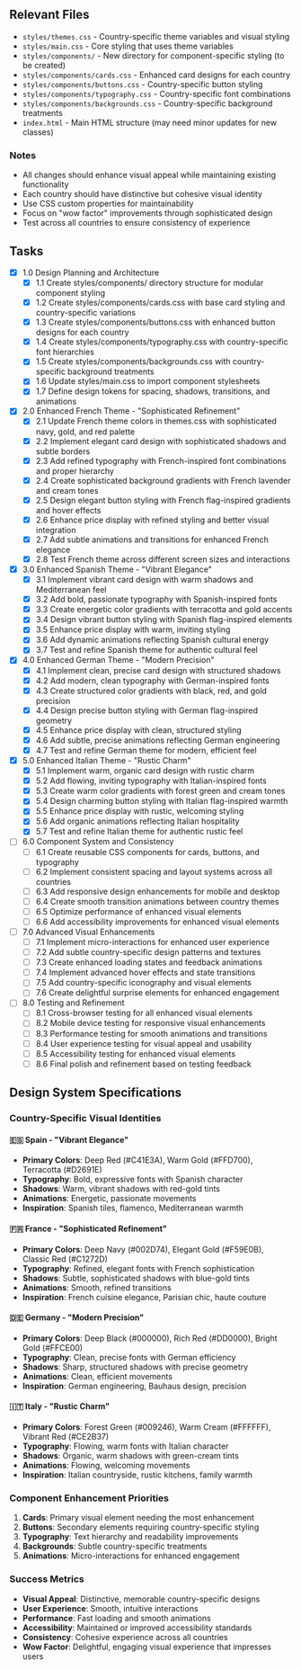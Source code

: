 ## Relevant Files

- `styles/themes.css` - Country-specific theme variables and visual styling
- `styles/main.css` - Core styling that uses theme variables
- `styles/components/` - New directory for component-specific styling (to be created)
- `styles/components/cards.css` - Enhanced card designs for each country
- `styles/components/buttons.css` - Country-specific button styling
- `styles/components/typography.css` - Country-specific font combinations
- `styles/components/backgrounds.css` - Country-specific background treatments
- `index.html` - Main HTML structure (may need minor updates for new classes)

### Notes

- All changes should enhance visual appeal while maintaining existing functionality
- Each country should have distinctive but cohesive visual identity
- Use CSS custom properties for maintainability
- Focus on "wow factor" improvements through sophisticated design
- Test across all countries to ensure consistency of experience

## Tasks

- [x] 1.0 Design Planning and Architecture
  - [x] 1.1 Create styles/components/ directory structure for modular component styling
  - [x] 1.2 Create styles/components/cards.css with base card styling and country-specific variations
  - [x] 1.3 Create styles/components/buttons.css with enhanced button designs for each country
  - [x] 1.4 Create styles/components/typography.css with country-specific font hierarchies
  - [x] 1.5 Create styles/components/backgrounds.css with country-specific background treatments
  - [x] 1.6 Update styles/main.css to import component stylesheets
  - [x] 1.7 Define design tokens for spacing, shadows, transitions, and animations
- [x] 2.0 Enhanced French Theme - "Sophisticated Refinement"
  - [x] 2.1 Update French theme colors in themes.css with sophisticated navy, gold, and red palette
  - [x] 2.2 Implement elegant card design with sophisticated shadows and subtle borders
  - [x] 2.3 Add refined typography with French-inspired font combinations and proper hierarchy
  - [x] 2.4 Create sophisticated background gradients with French lavender and cream tones
  - [x] 2.5 Design elegant button styling with French flag-inspired gradients and hover effects
  - [x] 2.6 Enhance price display with refined styling and better visual integration
  - [x] 2.7 Add subtle animations and transitions for enhanced French elegance
  - [x] 2.8 Test French theme across different screen sizes and interactions
- [x] 3.0 Enhanced Spanish Theme - "Vibrant Elegance"
  - [x] 3.1 Implement vibrant card design with warm shadows and Mediterranean feel
  - [x] 3.2 Add bold, passionate typography with Spanish-inspired fonts
  - [x] 3.3 Create energetic color gradients with terracotta and gold accents
  - [x] 3.4 Design vibrant button styling with Spanish flag-inspired elements
  - [x] 3.5 Enhance price display with warm, inviting styling
  - [x] 3.6 Add dynamic animations reflecting Spanish cultural energy
  - [x] 3.7 Test and refine Spanish theme for authentic cultural feel
- [x] 4.0 Enhanced German Theme - "Modern Precision"
  - [x] 4.1 Implement clean, precise card design with structured shadows
  - [x] 4.2 Add modern, clean typography with German-inspired fonts
  - [x] 4.3 Create structured color gradients with black, red, and gold precision
  - [x] 4.4 Design precise button styling with German flag-inspired geometry
  - [x] 4.5 Enhance price display with clean, structured styling
  - [x] 4.6 Add subtle, precise animations reflecting German engineering
  - [x] 4.7 Test and refine German theme for modern, efficient feel
- [x] 5.0 Enhanced Italian Theme - "Rustic Charm"
  - [x] 5.1 Implement warm, organic card design with rustic charm
  - [x] 5.2 Add flowing, inviting typography with Italian-inspired fonts
  - [x] 5.3 Create warm color gradients with forest green and cream tones
  - [x] 5.4 Design charming button styling with Italian flag-inspired warmth
  - [x] 5.5 Enhance price display with rustic, welcoming styling
  - [x] 5.6 Add organic animations reflecting Italian hospitality
  - [x] 5.7 Test and refine Italian theme for authentic rustic feel
- [ ] 6.0 Component System and Consistency
  - [ ] 6.1 Create reusable CSS components for cards, buttons, and typography
  - [ ] 6.2 Implement consistent spacing and layout systems across all countries
  - [ ] 6.3 Add responsive design enhancements for mobile and desktop
  - [ ] 6.4 Create smooth transition animations between country themes
  - [ ] 6.5 Optimize performance of enhanced visual elements
  - [ ] 6.6 Add accessibility improvements for enhanced visual elements
- [ ] 7.0 Advanced Visual Enhancements
  - [ ] 7.1 Implement micro-interactions for enhanced user experience
  - [ ] 7.2 Add subtle country-specific design patterns and textures
  - [ ] 7.3 Create enhanced loading states and feedback animations
  - [ ] 7.4 Implement advanced hover effects and state transitions
  - [ ] 7.5 Add country-specific iconography and visual elements
  - [ ] 7.6 Create delightful surprise elements for enhanced engagement
- [ ] 8.0 Testing and Refinement
  - [ ] 8.1 Cross-browser testing for all enhanced visual elements
  - [ ] 8.2 Mobile device testing for responsive visual enhancements
  - [ ] 8.3 Performance testing for smooth animations and transitions
  - [ ] 8.4 User experience testing for visual appeal and usability
  - [ ] 8.5 Accessibility testing for enhanced visual elements
  - [ ] 8.6 Final polish and refinement based on testing feedback

## Design System Specifications

### Country-Specific Visual Identities

#### 🇪🇸 Spain - "Vibrant Elegance"
- **Primary Colors**: Deep Red (#C41E3A), Warm Gold (#FFD700), Terracotta (#D2691E)
- **Typography**: Bold, expressive fonts with Spanish character
- **Shadows**: Warm, vibrant shadows with red-gold tints
- **Animations**: Energetic, passionate movements
- **Inspiration**: Spanish tiles, flamenco, Mediterranean warmth

#### 🇫🇷 France - "Sophisticated Refinement"
- **Primary Colors**: Deep Navy (#002D74), Elegant Gold (#F59E0B), Classic Red (#C1272D)
- **Typography**: Refined, elegant fonts with French sophistication
- **Shadows**: Subtle, sophisticated shadows with blue-gold tints
- **Animations**: Smooth, refined transitions
- **Inspiration**: French cuisine elegance, Parisian chic, haute couture

#### 🇩🇪 Germany - "Modern Precision"
- **Primary Colors**: Deep Black (#000000), Rich Red (#DD0000), Bright Gold (#FFCE00)
- **Typography**: Clean, precise fonts with German efficiency
- **Shadows**: Sharp, structured shadows with precise geometry
- **Animations**: Clean, efficient movements
- **Inspiration**: German engineering, Bauhaus design, precision

#### 🇮🇹 Italy - "Rustic Charm"
- **Primary Colors**: Forest Green (#009246), Warm Cream (#FFFFFF), Vibrant Red (#CE2B37)
- **Typography**: Flowing, warm fonts with Italian character
- **Shadows**: Organic, warm shadows with green-cream tints
- **Animations**: Flowing, welcoming movements
- **Inspiration**: Italian countryside, rustic kitchens, family warmth

### Component Enhancement Priorities

1. **Cards**: Primary visual element needing the most enhancement
2. **Buttons**: Secondary elements requiring country-specific styling
3. **Typography**: Text hierarchy and readability improvements
4. **Backgrounds**: Subtle country-specific treatments
5. **Animations**: Micro-interactions for enhanced engagement

### Success Metrics

- **Visual Appeal**: Distinctive, memorable country-specific designs
- **User Experience**: Smooth, intuitive interactions
- **Performance**: Fast loading and smooth animations
- **Accessibility**: Maintained or improved accessibility standards
- **Consistency**: Cohesive experience across all countries
- **Wow Factor**: Delightful, engaging visual experience that impresses users